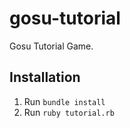 # gosu-tutorial

Gosu Tutorial Game.

## Installation

1. Run `bundle install`
2. Run `ruby tutorial.rb`